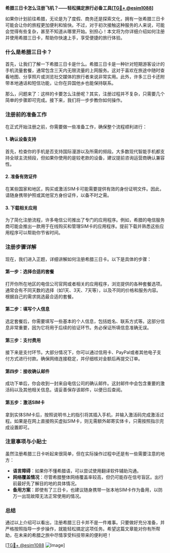 **希腊三日卡怎么注册飞机？——轻松搞定旅行必备工具[[TG💪+ @esim1088](https://t.me/s/esim1088)]**

如果你计划前往希腊，无论是为了度假、商务还是探索文化，拥有一张希腊三日卡可能会让你的旅程更加便利和愉快。不过，对于初次接触这种服务的人来说，可能会觉得有些复杂，甚至不知道从哪里开始。别担心！本文将为你详细介绍如何注册并使用希腊三日卡，帮助你快速上手，享受便捷的旅行体验。

### 什么是希腊三日卡？

首先，让我们了解一下希腊三日卡是什么。希腊三日卡是一种针对短期游客设计的手机流量套餐，通常包含三天内无限流量的上网服务。这对于喜欢在旅途中随时查看地图、分享照片或浏览社交媒体的旅行者来说非常实用。此外，许多三日卡还附带本地通话和短信功能，让你在异国他乡也能保持联系。

那么，问题来了：这样的卡要怎么注册呢？其实，注册过程并不复杂，只需要几个简单的步骤即可完成。接下来，我们将一步步教你如何操作。

### 注册前的准备工作

在正式开始注册之前，你需要做一些准备工作，确保整个流程顺利进行：

#### 1. 确认设备支持

首先，检查你的手机是否支持国际漫游以及所需的频段。大多数现代智能手机都支持全球主流频段，但如果你使用的是较老款的设备，建议提前咨询运营商确认兼容性。

#### 2. 准备有效证件

在某些国家和地区，购买或激活SIM卡可能需要提供有效的身份证明文件。因此，请随身携带护照或其他官方身份证件，以备不时之需。

#### 3. 下载相关应用

为了简化注册流程，许多电信公司推出了专门的应用程序。例如，希腊的电信服务商可能会推出一款用于在线购买和管理SIM卡的应用程序。提前下载并熟悉这些应用程序可以帮助你节省时间。

### 注册步骤详解

现在，我们进入正题，详细讲解如何注册希腊三日卡。以下是具体的步骤：

#### 第一步：选择合适的套餐

打开你所在地区的电信公司官网或者相关的应用程序，浏览提供的各种套餐选项。通常会有不同天数的选择（如1天、3天、7天等），以及不同的价格和服务内容。根据自己的需求挑选最合适的套餐。

#### 第二步：填写个人信息

选定套餐后，你需要填写一些基本的个人信息，包括姓名、联系方式等。这部分信息非常重要，因为它将用于后续的验证环节。务必保证所填信息准确无误。

#### 第三步：支付费用

接下来是支付环节。大部分情况下，你可以通过信用卡、PayPal或者其他电子支付方式进行付款。确保网络连接稳定，并仔细核对金额后再提交订单。

#### 第四步：接收确认邮件

成功下单后，你会收到一封来自电信公司的确认邮件。这封邮件中会包含重要的激活码以及其他相关信息。请妥善保存该邮件，以便日后查阅。

#### 第五步：激活SIM卡

拿到实体SIM卡后，按照说明书上的指引将其插入手机，并输入激活码完成激活过程。如果是在网上直接购买虚拟SIM卡，则无需额外邮寄实体卡，只需按照指示完成设置即可。

### 注意事项与小贴士

虽然注册希腊三日卡听起来很简单，但在实际操作过程中还是有一些需要注意的地方：

- **语言障碍**：如果你不懂希腊语，可以尝试使用翻译软件辅助沟通。
- **网络覆盖情况**：尽管希腊整体网络覆盖率较高，但仍可能存在信号盲区。出行前最好先了解目的地的具体情况。
- **备用方案**：即使有了三日卡，也建议随身携带一张本地SIM卡作为备用，以防万一出现故障无法正常使用的情况。

### 总结

通过以上介绍可以看出，注册希腊三日卡并不是一件难事。只要做好充分准备，并严格按照指导一步步操作，就能轻松搞定这项任务。希望这篇文章能对你有所帮助，在未来的希腊之旅中尽情享受科技带来的便利吧！

[[TG💪+ @esim1088](https://t.me/s/esim1088) ![Image](https://i.postimg.cc/4NQfJmqS/Snipaste-2025-05-13-00-14-12.png)]